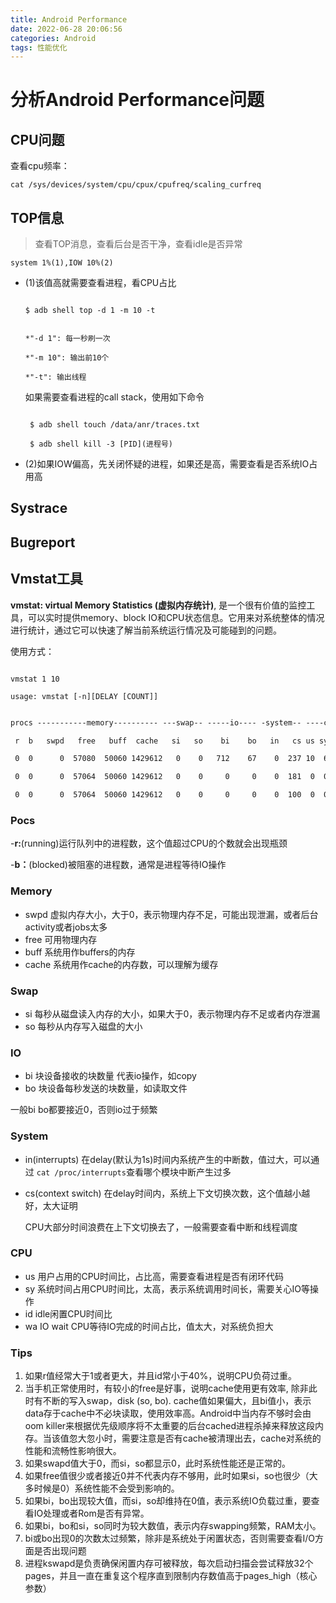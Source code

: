 ```yaml
---
title: Android Performance
date: 2022-06-28 20:06:56
categories: Android
tags: 性能优化
---
```


# 分析Android Performance问题

## CPU问题

查看cpu频率：

`cat /sys/devices/system/cpu/cpux/cpufreq/scaling_curfreq`

## TOP信息

> 查看TOP消息，查看后台是否干净，查看idle是否异常

`system 1%(1),IOW 10%(2)`

- (1)该值高就需要查看进程，看CPU占比

  ```shell

  $ adb shell top -d 1 -m 10 -t


  *"-d 1": 每一秒刷一次

  *"-m 10": 输出前10个

  *"-t": 输出线程

  ```

  如果需要查看进程的call stack，使用如下命令

  ```shell

   $ adb shell touch /data/anr/traces.txt

   $ adb shell kill -3 [PID](进程号)

  ```
- (2)如果IOW偏高，先关闭怀疑的进程，如果还是高，需要查看是否系统IO占用高

## Systrace



## Bugreport



## Vmstat工具

**vmstat: virtual Memory Statistics (虚拟内存统计)**, 是一个很有价值的监控工具，可以实时提供memory、block IO和CPU状态信息。它用来对系统整体的情况进行统计，通过它可以快速了解当前系统运行情况及可能碰到的问题。

使用方式：

```shell

vmstat 1 10

usage: vmstat [-n][DELAY [COUNT]]

```

```markdown

procs -----------memory---------- ---swap-- -----io---- -system-- ----cpu----

 r  b   swpd   free   buff  cache   si   so    bi    bo   in   cs us sy id wa

 0  0      0  57080  50060 1429612   0    0   712    67    0  237 10  6 83  0

 0  0      0  57064  50060 1429612   0    0     0     0    0  181  0  0 100 0

 0  0      0  57064  50060 1429612   0    0     0     0    0  100  0  0 100 0

```

### Pocs

-**r:**(running)运行队列中的进程数，这个值超过CPU的个数就会出现瓶颈

-**b：**(blocked)被阻塞的进程数，通常是进程等待IO操作

### Memory

- swpd 虚拟内存大小，大于0，表示物理内存不足，可能出现泄漏，或者后台activity或者jobs太多
- free 可用物理内存
- buff 系统用作buffers的内存
- cache 系统用作cache的内存数，可以理解为缓存

### Swap

- si 每秒从磁盘读入内存的大小，如果大于0，表示物理内存不足或者内存泄漏
- so 每秒从内存写入磁盘的大小

### IO

- bi 块设备接收的块数量 代表io操作，如copy
- bo 块设备每秒发送的块数量，如读取文件

一般bi bo都要接近0，否则io过于频繁

### System

- in(interrupts) 在delay(默认为1s)时间内系统产生的中断数，值过大，可以通过 `cat /proc/interrupts`查看哪个模块中断产生过多
- cs(context switch) 在delay时间内，系统上下文切换次数，这个值越小越好，太大证明

  CPU大部分时间浪费在上下文切换去了，一般需要查看中断和线程调度

### CPU

- us 用户占用的CPU时间比，占比高，需要查看进程是否有闭环代码
- sy 系统时间占用CPU时间比，太高，表示系统调用时间长，需要关心IO等操作
- id idle闲置CPU时间比
- wa IO wait CPU等待IO完成的时间占比，值太大，对系统负担大

### Tips

1. 如果r值经常大于1或者更大，并且id常小于40%，说明CPU负荷过重。
2. 当手机正常使用时，有较小的free是好事，说明cache使用更有效率, 除非此时有不断的写入swap，disk (so, bo). cache值如果偏大，且bi值小，表示data存于cache中不必块读取，使用效率高。Android中当内存不够时会由oom killer来根据优先级顺序将不太重要的后台cached进程杀掉来释放这段内存。当该值忽大忽小时，需要注意是否有cache被清理出去，cache对系统的性能和流畅性影响很大。
3. 如果swapd值大于0，而si，so都显示0，此时系统性能还是正常的。
4. 如果free值很少或者接近0并不代表内存不够用，此时如果si，so也很少（大多时候是0）系统性能不会受到影响的。
5. 如果bi，bo出现较大值，而si，so却维持在0值，表示系统IO负载过重，要查看IO处理或者Rom是否有异常。
6. 如果bi，bo和si，so同时为较大数值，表示内存swapping频繁，RAM太小。
7. bi或bo出现0的次数太过频繁，除非是系统处于闲置状态，否则需要查看I/O方面是否出现问题
8. 进程kswapd是负责确保闲置内存可被释放，每次启动扫描会尝试释放32个pages，并且一直在重复这个程序直到限制内存数值高于pages_high（核心参数）
